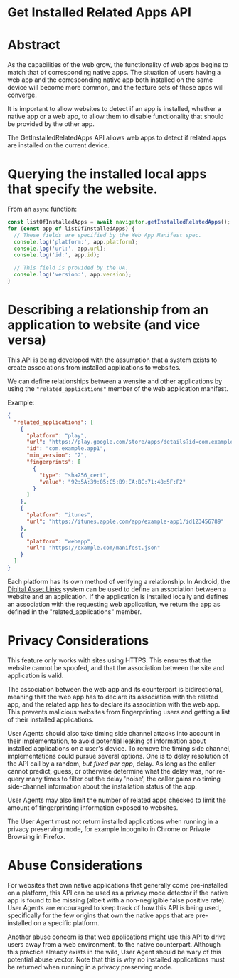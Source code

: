 # Get Installed Related Apps API

# Abstract
As the capabilities of the web grow, the functionality of web apps begins to
match that of corresponding native apps. The situation of users having a web
app and the corresponding native app both installed on the same device will
become more common, and the feature sets of these apps will converge.

It is important to allow websites to detect if an app is installed, whether a
native app or a web app, to allow them to disable functionality that should be
provided by the other app.

The GetInstalledRelatedApps API allows web apps to detect if related apps are
installed on the current device.

# Querying the installed local apps that specify the website.

From an `async` function:

```js
const listOfInstalledApps = await navigator.getInstalledRelatedApps();
for (const app of listOfInstalledApps) {
  // These fields are specified by the Web App Manifest spec.
  console.log('platform:', app.platform);
  console.log('url:', app.url);
  console.log('id:', app.id);

  // This field is provided by the UA.
  console.log('version:', app.version);
}
```

# Describing a relationship from an application to website (and vice versa)
This API is being developed with the assumption that a system exists to create
associations from installed applications to websites.

We can define relationships between a wensite and other applications by
using the `"related_applications"` member of the web application manifest.

Example:
```json
{
  "related_applications": [
    {
      "platform": "play",
      "url": "https://play.google.com/store/apps/details?id=com.example.app1",
      "id": "com.example.app1",
      "min_version": "2",
      "fingerprints": [
        {
          "type": "sha256_cert",
          "value": "92:5A:39:05:C5:B9:EA:BC:71:48:5F:F2"
        }
      ]
    },
    {
      "platform": "itunes",
      "url": "https://itunes.apple.com/app/example-app1/id123456789"
    },
    {
      "platform": "webapp",
      "url": "https://example.com/manifest.json"
    }
  ]
}
```

Each platform has its own method of verifying a relationship. In Android, the
[Digital Asset Links](https://developers.google.com/digital-asset-links/v1/create-statement)
system can be used to define an association between a website and an application.
If the application is installed locally and defines an association with the
requesting web application, we return the app as defined in the
"related_applications" member.

# Privacy Considerations
This feature only works with sites using HTTPS. This ensures that the website
cannot be spoofed, and that the association between the site and application is
valid.

The association between the web app and its counterpart is bidirectional,
meaning that the web app has to declare its association with the related app,
and the related app has to declare its association with the web app. This
prevents malicious websites from fingerprinting users and getting a list of
their installed applications.

User Agents should also take timing side channel attacks into account in their
implementation, to avoid potential leaking of information about installed
applications on a user's device. To remove the timing side channel,
implementations could pursue several options. One is to delay resolution of the
API call by a random, *but fixed per app*, delay. As long as the caller cannot
predict, guess, or otherwise determine what the delay was, nor re-query many
times to filter out the delay 'noise', the caller gains no timing side-channel
information about the installation status of the app.

User Agents may also limit the number of related apps checked to limit the
amount of fingerprinting information exposed to websites.

The User Agent must not return installed applications when running in a privacy
preserving mode, for example Incognito in Chrome or Private Browsing in Firefox.

# Abuse Considerations
For websites that own native applications that generally come pre-installed on
a platform, this API can be used as a privacy mode detector if the native app
is found to be missing (albeit with a non-negligible false positive rate).
User Agents are encouraged to keep track of how this API is being used,
specifically for the few origins that own the native apps that are
pre-installed on a specific platform.

Another abuse concern is that web applications might use this API to drive
users away from a web environment, to the native counterpart. Although this
practice already exists in the wild, User Agent should be wary of this
potential abuse vector. Note that this is why no installed applications must be
returned when running in a privacy preserving mode.
